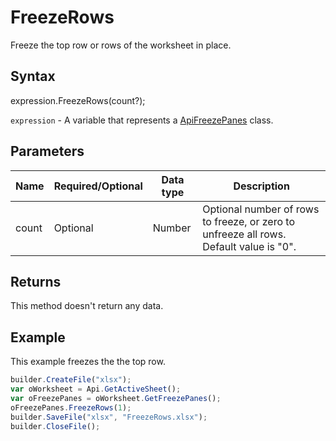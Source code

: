 # FreezeRows

Freeze the top row or rows of the worksheet in place.

## Syntax

expression.FreezeRows(count?);

`expression` - A variable that represents a [ApiFreezePanes](../ApiFreezePanes.md) class.

## Parameters

| **Name** | **Required/Optional** | **Data type** | **Description** |
| ------------- | ------------- | ------------- | ------------- |
| count | Optional | Number | Optional number of rows to freeze, or zero to unfreeze all rows. Default value is "0". |

## Returns

This method doesn't return any data.

## Example

This example freezes the the top row.

```javascript
builder.CreateFile("xlsx");
var oWorksheet = Api.GetActiveSheet();
var oFreezePanes = oWorksheet.GetFreezePanes();
oFreezePanes.FreezeRows(1);
builder.SaveFile("xlsx", "FreezeRows.xlsx");
builder.CloseFile();
```
